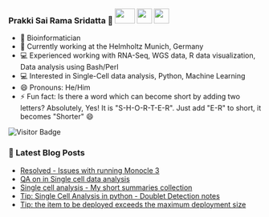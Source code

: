 ### Prakki Sai Rama Sridatta 👋 [<img src="https://img.shields.io/badge/-blue?style=flat-square&logo=Linkedin&logoColor=white&link=https://www.linkedin.com/in/prakki-sai-rama-sridatta-data" width="40" height="30">](https://www.linkedin.com/in/prakki-sai-rama-sridatta-data/) [<img src="https://upload.wikimedia.org/wikipedia/commons/thumb/6/6f/Logo_of_Twitter.svg/1920px-Logo_of_Twitter.svg.png" width="30" height="30">](https://twitter.com/Prakki_Rama) [<img src="https://www.blogger.com/img/logo_blogger_40px.png" width="30" height="30">](https://asearchforsolutions.blogspot.com/)


- 🔭 Bioinformatician
- 🌱 Currently working at the Helmholtz Munich, Germany
- 💻 Experienced working with RNA-Seq, WGS data, R data visualization, Data analysis using Bash/Perl
- 💻 Interested in Single-Cell data analysis, Python, Machine Learning
- 😄 Pronouns: He/Him
- ⚡ Fun fact: Is there a word which can become short by adding two letters? Absolutely, Yes! It is "S-H-O-R-T-E-R". Just add "E-R" to short, it becomes "Shorter" 😄

![Visitor Badge](https://visitor-badge.laobi.icu/badge?page_id=ramadatta.ramdatta)


### 📕 Latest Blog Posts
<!-- BLOG-POST-LIST:START -->
- [Resolved - Issues with running Monocle 3](https://asearchforsolutions.blogspot.com/2024/01/some-issues-i-faced-when-trying-to-use.html)
- [QA on in Single cell data analysis](https://asearchforsolutions.blogspot.com/2024/01/qa-on-in-single-cell-data-analysis.html)
- [Single cell analysis - My short summaries collection](https://asearchforsolutions.blogspot.com/2024/01/single-cell-analysis-my-short-summary.html)
- [Tip: Single Cell Analysis in python - Doublet Detection notes](https://asearchforsolutions.blogspot.com/2023/12/single-cell-analysis-in-python-doublet.html)
- [Tip: the item to be deployed exceeds the maximum deployment size](https://asearchforsolutions.blogspot.com/2023/12/tip-item-to-be-deployed-exceeds-maximum.html)
<!-- BLOG-POST-LIST:END -->
